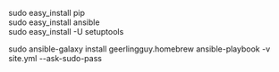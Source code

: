 sudo easy\_install pip  
sudo easy\_install ansible  
sudo easy\_install -U setuptools  

sudo ansible-galaxy install geerlingguy.homebrew
ansible-playbook -v site.yml --ask-sudo-pass

